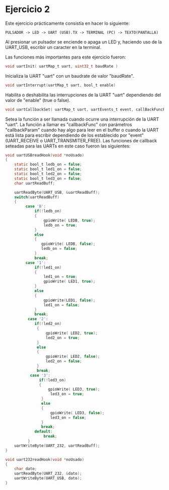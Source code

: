 # Ejercicio 2

Este ejercicio prácticamente consistía en hacer lo siguiente:

```
PULSADOR -> LED -> UART (USB).TX -> TERMINAL (PC) -> TEXTO(PANTALLA)
```

Al presionar un pulsador se enciende o apaga un LED y, haciendo uso de la UART_USB, escribir un caracter en la terminal.

Las funciones más importantes para este ejercicio fueron:


```c
void uartInit( uartMap_t uart, uint32_t baudRate )

```

Inicializa la UART "uart" con un baudrate de valor "baudRate".

```c
void uartInterrupt(uartMap_t uart, bool_t enable)

```

Habilita o deshabilita las interrupciones de la UART "uart" dependiendo del valor de "enable" (true o false). 

```c
void uartCallbackSet( uartMap_t uart, uartEvents_t event, callBackFuncPtr_t callbackFunc, void* callbackParam )

```
Setea la función a ser llamada cuando ocurre una interrupción de la UART "uart". La función a llamar es "callbackFunc" con parámetros "callbackParam" cuando hay algo para leer en el buffer o cuando la UART está lista para escribir dependiendo de los establecido por "event" (UART_RECEIVE o UART_TRANSMITER_FREE). Las funciones de callback seteadas para las UARTs en este caso fueron las siguientes: 

```c
void uartUSBreadHook(void *noUsado)
{
	static bool_t ledb_on = false;
	static bool_t led1_on = false;
	static bool_t led2_on = false;
	static bool_t led3_on = false;
	char uartReadBuff;

	uartReadByte(UART_USB, &uartReadBuff);
	switch(uartReadBuff)
	{
	  	 case 'B':
	  		 if(!ledb_on)
	  		 {
	  			 gpioWrite( LEDB, true);
	  			 ledb_on = true;
	  		 }
	  		 else
	  		 {
      			gpioWrite( LEDB, false);
      			ledb_on = false;
      		 }
       		 break;
       	 case '1':
      		 if(!led1_on)
      		 {
       			 led1_on = true;
       			 gpioWrite( LED1, true);
		     }
      		 else
      		 {
		     	 gpioWrite(LED1, false);
		     	 led1_on = false;
		     }
		     break;
		  case '2':
			 if(!led2_on)
		      {
		          gpioWrite( LED2, true);
		          led2_on = true;
		      }
		      else
		      {
		    	  gpioWrite( LED2, false);
		          led2_on = false;
		      }
		      break;
		   case '3':
			   if(!led3_on)
		       {
				   gpioWrite( LED3, true);
		            led3_on = true;
		        }
		        else
		        {
		        	gpioWrite( LED3, false);
		        	led3_on = false;
		        }
		        break;
		     default:
		     	 break;
		  }
	uartWriteByte(UART_232, uartReadBuff);
}
```
```c
void uart232readHook(void *noUsado)
{
	char dato;
	uartReadByte(UART_232, &dato);
	uartWriteByte(UART_USB, dato);
}

```
